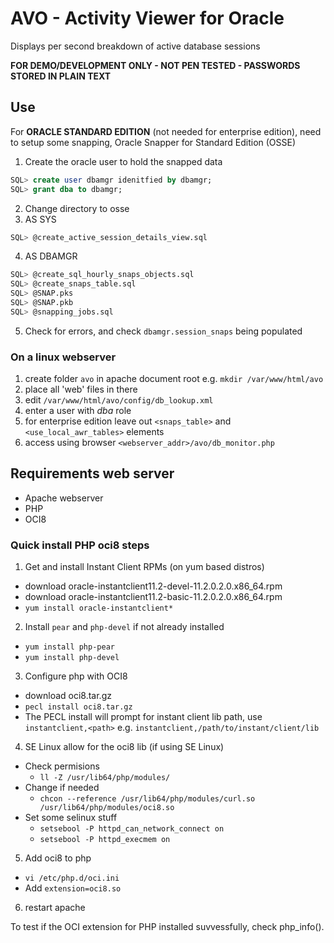 # AVO - Activity Viewer for Oracle

Displays per second breakdown of active database sessions

**FOR DEMO/DEVELOPMENT ONLY - NOT PEN TESTED - PASSWORDS STORED IN PLAIN TEXT**

## Use

For **ORACLE STANDARD EDITION** (not needed for enterprise edition), need to setup some snapping, Oracle Snapper for Standard Edition (OSSE)

1. Create the oracle user to hold the snapped data
```sql
SQL> create user dbamgr idenitfied by dbamgr;
SQL> grant dba to dbamgr;
```
2. Change directory to osse
3. AS SYS
```sql
SQL> @create_active_session_details_view.sql
```
4. AS DBAMGR
```sql
SQL> @create_sql_hourly_snaps_objects.sql
SQL> @create_snaps_table.sql
SQL> @SNAP.pks
SQL> @SNAP.pkb
SQL> @snapping_jobs.sql
```
5. Check for errors, and check `dbamgr.session_snaps` being populated

### On a linux webserver

1. create folder `avo` in apache document root e.g. `mkdir /var/www/html/avo`
2. place all 'web' files in there
3. edit `/var/www/html/avo/config/db_lookup.xml`
  1. enter a user with *dba* role
  2. for enterprise edition leave out `<snaps_table>` and `<use_local_awr_tables>` elements
4. access using browser
  `<webserver_addr>/avo/db_monitor.php`

## Requirements web server

* Apache webserver
* PHP
* OCI8

### Quick install PHP oci8 steps

1. Get and install Instant Client RPMs (on yum based distros)
  * download oracle-instantclient11.2-devel-11.2.0.2.0.x86_64.rpm
  * download oracle-instantclient11.2-basic-11.2.0.2.0.x86_64.rpm
  * `yum install oracle-instantclient*`
2. Install `pear` and `php-devel` if not already installed
  * `yum install php-pear`
  * `yum install php-devel`
3. Configure php with OCI8
  * download oci8.tar.gz
  * `pecl install oci8.tar.gz`
  * The PECL install will prompt for instant client lib path, use `instantclient,<path>` e.g. `instantclient,/path/to/instant/client/lib`
4. SE Linux allow for the oci8 lib (if using SE Linux)
  * Check permisions
    * `ll -Z /usr/lib64/php/modules/`
  * Change if needed
    * `chcon --reference /usr/lib64/php/modules/curl.so /usr/lib64/php/modules/oci8.so`
  * Set some selinux stuff
    * `setsebool -P httpd_can_network_connect on`
    * `setsebool -P httpd_execmem on`
5. Add oci8 to php
  * `vi /etc/php.d/oci.ini`
  * Add `extension=oci8.so`
6. restart apache

To test if the OCI extension for PHP installed suvvessfully, check php_info().

